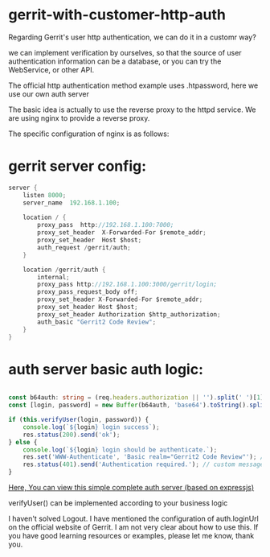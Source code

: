 # gerrit-with-customer-http-auth

Regarding Gerrit's user http authentication, we can do it in a customr way? 

we can implement verification by ourselves, so that the source of user authentication information can be a database, or you can try the WebService, or other API.

The official http authentication method example uses .htpassword, here we use our own auth server

The basic idea is actually to use the reverse proxy to the httpd service. We are using nginx to provide a reverse proxy.

The specific configuration of nginx is as follows:

# gerrit server config:

```java
server {
    listen 8000;
    server_name  192.168.1.100;
	
    location / {
        proxy_pass  http://192.168.1.100:7000;
        proxy_set_header  X-Forwarded-For $remote_addr;
        proxy_set_header  Host $host;
        auth_request /gerrit/auth;
    }

    location /gerrit/auth {
        internal;
        proxy_pass http://192.168.1.100:3000/gerrit/login;
        proxy_pass_request_body off;
        proxy_set_header X-Forwarded-For $remote_addr;
        proxy_set_header Host $host;
        proxy_set_header Authorization $http_authorization;
        auth_basic "Gerrit2 Code Review";
    }
}
```

# auth server basic auth logic:
```typescript

const b64auth: string = (req.headers.authorization || '').split(' ')[1] || '';
const [login, password] = new Buffer(b64auth, 'base64').toString().split(':');

if (this.verifyUser(login, password)) {
    console.log(`${login} login success`);
    res.status(200).send('ok');
} else {
    console.log(`${login} login should be authenticate.`);
    res.set('WWW-Authenticate', 'Basic realm="Gerrit2 Code Review"'); // change this
    res.status(401).send('Authentication required.'); // custom message
}

```
[Here, You can view this simple complete auth server (based on expressjs)](https://github.com/solzhang777/gerrit-with-customer-http-auth/tree/master/auth-server)

verifyUser() can be implemented according to your business logic

I haven't solved Logout. I have mentioned the configuration of auth.loginUrl on the official website of Gerrit. I am not very clear about how to use this. If you have good learning resources or examples, please let me know, thank you.


